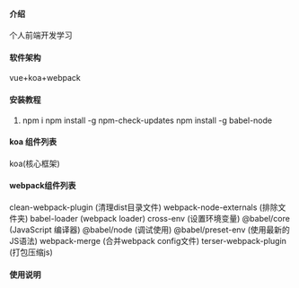 #### 介绍
个人前端开发学习

#### 软件架构
vue+koa+webpack

#### 安装教程

1.  npm i 
npm install -g npm-check-updates
npm install -g babel-node

#### koa 组件列表

koa(核心框架)


#### webpack组件列表

clean-webpack-plugin (清理dist目录文件)
webpack-node-externals (排除文件夹)
babel-loader (webpack loader)
cross-env (设置环境变量)
@babel/core (JavaScript 编译器)
@babel/node (调试使用)
@babel/preset-env (使用最新的JS语法)
webpack-merge (合并webpack config文件)
terser-webpack-plugin (打包压缩js)

#### 使用说明

